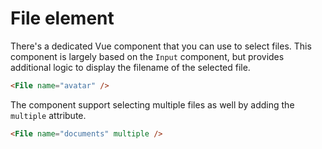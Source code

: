 # File element

There's a dedicated Vue component that you can use to select files. This component is largely based on the `Input` component, but provides additional logic to display the filename of the selected file.

```html
<File name="avatar" />
```

The component support selecting multiple files as well by adding the `multiple` attribute.

```html
<File name="documents" multiple />
```